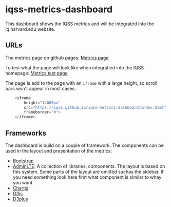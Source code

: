 # iqss-metrics-dashboard

This dashboard shows the IQSS metrics and will be integrated into the iq.harvard.edu website.


## URLs

The metrics page on github pages:
[Metrics page](https://iqss.github.io/iqss-metrics-dashboard/)

To test what the page will look like when integratied into the IQSS homepage:
[Metrics test page](https://iqss.github.io/iqss-metrics-dashboard/IQSS-test-page.html)


The page is add to the page with an `iframe` with a large height, so scroll bars won't appear in most cases:

```javascript
    <iframe 
		height="14000px"
        src="https://iqss.github.io/iqss-metrics-dashboard/index.html"
        frameborder="0">
    </iframe>
```





## Frameworks



The dashboard is build on a couple of framework. The components can be used in the layout and presentation of the metrics:

- [Bootstrap](https://getbootstrap.com/docs)
- [AdminLTE](https://adminlte.io): A collection of libraries, components. The layout is based on this system. Some parts of the layout are omitted suchas the sidebar. If you need something look here first what component is similar to whay you want.
- [Chartjs](https://www.chartjs.org/)
- [D3js](https://d3js.org/) 
- [D3plus](https://d3plus.org/)